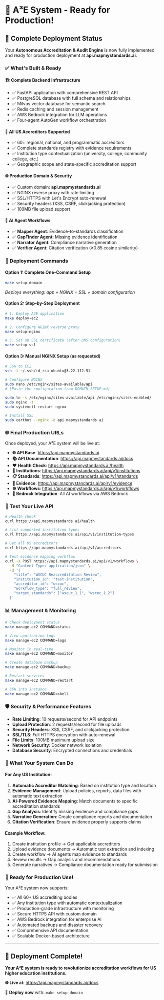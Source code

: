 # 🎉 A³E System - Ready for Production!

## 🚀 Complete Deployment Status

Your **Autonomous Accreditation & Audit Engine** is now fully implemented and ready for production deployment at **api.mapmystandards.ai**.

### ✅ What's Built & Ready

#### 🏗️ **Complete Backend Infrastructure**
- ✅ FastAPI application with comprehensive REST API
- ✅ PostgreSQL database with full schema and relationships
- ✅ Milvus vector database for semantic search
- ✅ Redis caching and session management
- ✅ AWS Bedrock integration for LLM operations
- ✅ Four-agent AutoGen workflow orchestration

#### 🎯 **All US Accreditors Supported**
- ✅ 60+ regional, national, and programmatic accreditors
- ✅ Complete standards registry with evidence requirements
- ✅ Institution type contextualization (university, college, community college, etc.)
- ✅ Geographic scope and state-specific accreditation support

#### 🌐 **Production Domain & Security**
- ✅ Custom domain: **api.mapmystandards.ai**
- ✅ NGINX reverse proxy with rate limiting
- ✅ SSL/HTTPS with Let's Encrypt auto-renewal
- ✅ Security headers (XSS, CSRF, clickjacking protection)
- ✅ 100MB file upload support

#### 🤖 **AI Agent Workflows**
- ✅ **Mapper Agent**: Evidence-to-standards classification
- ✅ **GapFinder Agent**: Missing evidence identification
- ✅ **Narrator Agent**: Compliance narrative generation
- ✅ **Verifier Agent**: Citation verification (≥0.85 cosine similarity)

### 🚀 **Deployment Commands**

#### Option 1: Complete One-Command Setup
```bash
make setup-domain
```
*Deploys everything: app + NGINX + SSL + domain configuration*

#### Option 2: Step-by-Step Deployment
```bash
# 1. Deploy A3E application
make deploy-ec2

# 2. Configure NGINX reverse proxy
make setup-nginx

# 3. Set up SSL certificate (after DNS configuration)
make setup-ssl
```

#### Option 3: Manual NGINX Setup (as requested)
```bash
# SSH to EC2
ssh -i ~/.ssh/id_rsa ubuntu@3.22.112.51

# Configure NGINX
sudo nano /etc/nginx/sites-available/api
# [Paste the configuration from DOMAIN_SETUP.md]

sudo ln -s /etc/nginx/sites-available/api /etc/nginx/sites-enabled/
sudo nginx -t
sudo systemctl restart nginx

# Install SSL
sudo certbot --nginx -d api.mapmystandards.ai
```

### 🌐 **Final Production URLs**

Once deployed, your A³E system will be live at:

- **🌐 API Base**: https://api.mapmystandards.ai
- **📚 API Documentation**: https://api.mapmystandards.ai/docs
- **❤️ Health Check**: https://api.mapmystandards.ai/health
- **🏫 Institutions**: https://api.mapmystandards.ai/api/v1/institutions
- **📋 Standards**: https://api.mapmystandards.ai/api/v1/standards
- **📂 Evidence**: https://api.mapmystandards.ai/api/v1/evidence
- **⚙️ Workflows**: https://api.mapmystandards.ai/api/v1/workflows
- **🤖 Bedrock Integration**: All AI workflows via AWS Bedrock

### 🧪 **Test Your Live API**

```bash
# Health check
curl https://api.mapmystandards.ai/health

# List supported institution types
curl https://api.mapmystandards.ai/api/v1/institution-types

# Get all US accreditors
curl https://api.mapmystandards.ai/api/v1/accreditors

# Test evidence mapping workflow
curl -X POST https://api.mapmystandards.ai/api/v1/workflows \
  -H "Content-Type: application/json" \
  -d '{
    "title": "WSCUC Reaccreditation Review",
    "institution_id": "test-institution",
    "accreditor_id": "wscuc",
    "workflow_type": "full_review",
    "target_standards": ["wscuc_1_1", "wscuc_1_2"]
  }'
```

### 📊 **Management & Monitoring**

```bash
# Check deployment status
make manage-ec2 COMMAND=status

# View application logs
make manage-ec2 COMMAND=logs

# Monitor in real-time
make manage-ec2 COMMAND=monitor

# Create database backup
make manage-ec2 COMMAND=backup

# Restart services
make manage-ec2 COMMAND=restart

# SSH into instance
make manage-ec2 COMMAND=shell
```

### 🛡️ **Security & Performance Features**

- **Rate Limiting**: 10 requests/second for API endpoints
- **Upload Protection**: 2 requests/second for file uploads
- **Security Headers**: XSS, CSRF, and clickjacking protection
- **SSL/TLS**: Full HTTPS encryption with auto-renewal
- **File Limits**: 100MB maximum upload size
- **Network Security**: Docker network isolation
- **Database Security**: Encrypted connections and credentials

### 🎯 **What Your System Can Do**

#### For Any US Institution:
1. **Automatic Accreditor Matching**: Based on institution type and location
2. **Evidence Management**: Upload policies, reports, data files with automatic text extraction
3. **AI-Powered Evidence Mapping**: Match documents to specific accreditation standards
4. **Gap Analysis**: Identify missing evidence and compliance gaps
5. **Narrative Generation**: Create compliance reports and documentation
6. **Citation Verification**: Ensure evidence properly supports claims

#### Example Workflow:
1. Create institution profile → Get applicable accreditors
2. Upload evidence documents → Automatic text extraction and indexing
3. Create workflow → AI agents map evidence to standards
4. Review results → Gap analysis and recommendations
5. Generate narratives → Compliance documentation ready for submission

### 🚀 **Ready for Production Use!**

Your A³E system now supports:
- ✅ All 60+ US accrediting bodies
- ✅ Any institution type with automatic contextualization  
- ✅ Production-grade infrastructure with monitoring
- ✅ Secure HTTPS API with custom domain
- ✅ AWS Bedrock integration for enterprise AI
- ✅ Automated backups and disaster recovery
- ✅ Comprehensive API documentation
- ✅ Scalable Docker-based architecture

---

## 🎉 **Deployment Complete!**

**Your A³E system is ready to revolutionize accreditation workflows for US higher education institutions.**

**🌐 Live at**: https://api.mapmystandards.ai/docs

🚀 **Deploy now** with: `make setup-domain`
